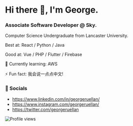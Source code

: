 # Hi there 👋, I'm George.
### Associate Software Developer @ Sky.
Computer Science Undergraduate from Lancaster University.

Best at: React / Python / Java 

Good at: Vue / PHP / Flutter / Firebase 

🌱 Currently learning: AWS

⚡ Fun fact: 我会说一点点中文!

### 📢 Socials
- https://www.linkedin.com/in/georgeruellan/
- https://www.instagram.com/georgeruellan/
- https://twitter.com/georgeruellan

<!--![Github stats](https://github-readme-stats.vercel.app/api?username=gruellan&show_icons=true) -->

![Profile views](https://hitcounter.pythonanywhere.com/count/tag.svg?url=https%3A%2F%2Fgithub.com%2Fgruellan)
